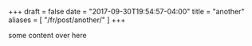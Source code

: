 +++
draft = false
date = "2017-09-30T19:54:57-04:00"
title = "another"
aliases = [
    "/fr/post/another/"
]
+++

some content over here

